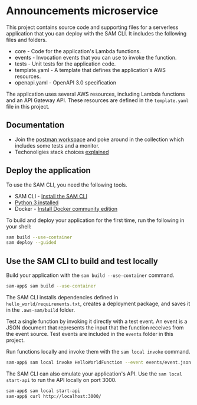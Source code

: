 # Announcements microservice

This project contains source code and supporting files for a serverless application that you can deploy with the SAM CLI. It includes the following files and folders.

- core - Code for the application's Lambda functions.
- events - Invocation events that you can use to invoke the function.
- tests - Unit tests for the application code. 
- template.yaml - A template that defines the application's AWS resources.
- openapi.yaml - OpenAPI 3.0 specification

The application uses several AWS resources, including Lambda functions and an API Gateway API. These resources are defined in the `template.yaml` file in this project.

## Documentation

* Join the [postman workspace](https://app.getpostman.com/join-team?invite_code=9f092f5c5d31b810b2574fe31f20dde4) and poke around in the collection which includes some tests and a monitor.
* Techonoligies stack choices [explained](https://docs.google.com/document/d/1XU3lYmYrJxCW6KSSRM8_55XcjMaF65_Q5zBYaH5t2ps/edit?usp=sharing)

## Deploy the application

To use the SAM CLI, you need the following tools.

* SAM CLI - [Install the SAM CLI](https://docs.aws.amazon.com/serverless-application-model/latest/developerguide/serverless-sam-cli-install.html)
* [Python 3 installed](https://www.python.org/downloads/)
* Docker - [Install Docker community edition](https://hub.docker.com/search/?type=edition&offering=community)

To build and deploy your application for the first time, run the following in your shell:

```bash
sam build --use-container
sam deploy --guided
```

## Use the SAM CLI to build and test locally

Build your application with the `sam build --use-container` command.

```bash
sam-app$ sam build --use-container
```

The SAM CLI installs dependencies defined in `hello_world/requirements.txt`, creates a deployment package, and saves it in the `.aws-sam/build` folder.

Test a single function by invoking it directly with a test event. An event is a JSON document that represents the input that the function receives from the event source. Test events are included in the `events` folder in this project.

Run functions locally and invoke them with the `sam local invoke` command.

```bash
sam-app$ sam local invoke HelloWorldFunction --event events/event.json
```

The SAM CLI can also emulate your application's API. Use the `sam local start-api` to run the API locally on port 3000.

```bash
sam-app$ sam local start-api
sam-app$ curl http://localhost:3000/
```